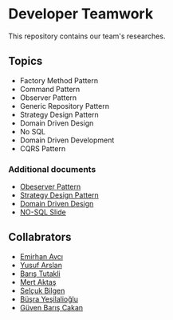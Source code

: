 # Developer Teamwork

This repository contains our team's researches. 

## Topics
* Factory Method Pattern
* Command Pattern
* Observer Pattern
* Generic Repository Pattern
* Strategy Design Pattern
* Domain Driven Design
* No SQL
* Domain Driven Development
* CQRS Pattern

### Additional documents
* [Obeserver Pattern](https://docs.google.com/presentation/d/1_POMUrJ_KfiAs9Erv1A9jejX5eRX-3e1TZAbp7hHIMQ/edit?usp=sharing)
* [Strategy Design Pattern](https://github.com/baristutakli/Developer_Teamwork/blob/main/Design%20Patterns/StrategyDesignPattern/Strateji%20(Strategy)%20Tasar%C4%B1m%20Deseni.pdf)
* [Domain Driven Design](https://github.com/baristutakli/Developer_Teamwork/blob/main/Design%20Approaches/DomainDrivenDesign.pdf)
* [NO-SQL Slide](https://github.com/baristutakli/Developer_Teamwork/blob/main/SQL-NoSQL/NoSQL/NOSQL.pptx) 

## Collabrators
* [Emirhan Avcı](https://github.com/Berengaar)
* [Yusuf Arslan](https://github.com/ysfarslanon)
* [Barış Tutakli](https://github.com/baristutakli)
* [Mert Aktaş](https://github.com/mrtaakts)
* [Selçuk Bilgen](https://github.com/ghostnotee)
* [Büşra Yeşilalioğlu](https://github.com/7Auri)
* [Güven Barış Cakan](https://github.com/guvenbaris)